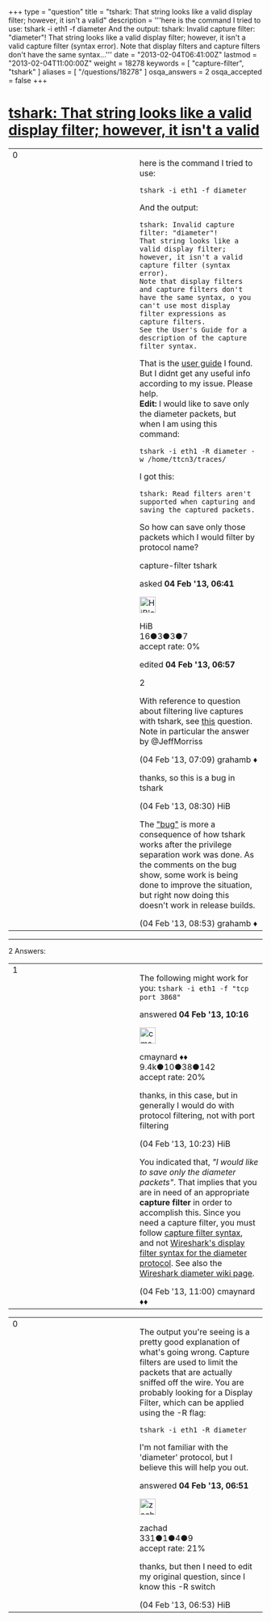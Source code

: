 +++
type = "question"
title = "tshark: That string looks like a valid display filter; however, it isn&#x27;t a valid"
description = '''here is the command I tried to use: tshark -i eth1 -f diameter  And the output: tshark: Invalid capture filter: &quot;diameter&quot;! That string looks like a valid display filter; however, it isn&#x27;t a valid capture filter (syntax error). Note that display filters and capture filters don&#x27;t have the same syntax...'''
date = "2013-02-04T06:41:00Z"
lastmod = "2013-02-04T11:00:00Z"
weight = 18278
keywords = [ "capture-filter", "tshark" ]
aliases = [ "/questions/18278" ]
osqa_answers = 2
osqa_accepted = false
+++

<div class="headNormal">

# [tshark: That string looks like a valid display filter; however, it isn't a valid](/questions/18278/tshark-that-string-looks-like-a-valid-display-filter-however-it-isnt-a-valid)

</div>

<div id="main-body">

<div id="askform">

<table id="question-table" style="width:100%;"><colgroup><col style="width: 50%" /><col style="width: 50%" /></colgroup><tbody><tr class="odd"><td style="width: 30px; vertical-align: top"><div class="vote-buttons"><span id="post-18278-upvote" class="ajax-command post-vote up" rel="nofollow" title="I like this post (click again to cancel)"> </span><div id="post-18278-score" class="post-score" title="current number of votes">0</div><span id="post-18278-downvote" class="ajax-command post-vote down" rel="nofollow" title="I dont like this post (click again to cancel)"> </span> <span id="favorite-mark" class="ajax-command favorite-mark" rel="nofollow" title="mark/unmark this question as favorite (click again to cancel)"> </span><div id="favorite-count" class="favorite-count"></div></div></td><td><div id="item-right"><div class="question-body"><p>here is the command I tried to use:</p><pre><code>tshark -i eth1 -f diameter</code></pre><p>And the output:</p><pre><code>tshark: Invalid capture filter: &quot;diameter&quot;!
That string looks like a valid display filter; however, it isn&#39;t a valid capture filter (syntax error).
Note that display filters and capture filters don&#39;t have the same syntax, o you can&#39;t use most display filter expressions as capture filters.
See the User&#39;s Guide for a description of the capture filter syntax.</code></pre><p>That is the <a href="http://wiki.wireshark.org/CaptureFilters">user guide</a> I found. But I didnt get any useful info according to my issue. Please help.<br />
<strong>Edit:</strong> I would like to save only the diameter packets, but when I am using this command:</p><pre><code>tshark -i eth1 -R diameter -w /home/ttcn3/traces/</code></pre><p>I got this:</p><pre><code>tshark: Read filters aren&#39;t supported when capturing and saving the captured packets.</code></pre><p>So how can save only those packets which I would filter by protocol name?</p></div><div id="question-tags" class="tags-container tags"><span class="post-tag tag-link-capture-filter" rel="tag" title="see questions tagged &#39;capture-filter&#39;">capture-filter</span> <span class="post-tag tag-link-tshark" rel="tag" title="see questions tagged &#39;tshark&#39;">tshark</span></div><div id="question-controls" class="post-controls"></div><div class="post-update-info-container"><div class="post-update-info post-update-info-user"><p>asked <strong>04 Feb '13, 06:41</strong></p><img src="https://secure.gravatar.com/avatar/0c7332e9fdd92b1e99d905c07ab4bdc2?s=32&amp;d=identicon&amp;r=g" class="gravatar" width="32" height="32" alt="HiB&#39;s gravatar image" /><p><span>HiB</span><br />
<span class="score" title="16 reputation points">16</span><span title="3 badges"><span class="badge1">●</span><span class="badgecount">3</span></span><span title="3 badges"><span class="silver">●</span><span class="badgecount">3</span></span><span title="7 badges"><span class="bronze">●</span><span class="badgecount">7</span></span><br />
<span class="accept_rate" title="Rate of the user&#39;s accepted answers">accept rate:</span> <span title="HiB has no accepted answers">0%</span> </br></p></div><div class="post-update-info post-update-info-edited"><p><span> edited <strong>04 Feb '13, 06:57</strong> </span></p></div></div><div id="comments-container-18278" class="comments-container"><span id="18282"></span><div id="comment-18282" class="comment"><div id="post-18282-score" class="comment-score">2</div><div class="comment-text"><p>With reference to question about filtering live captures with tshark, see <a href="http://ask.wireshark.org/questions/18130/tcpdump-r-not-filtering-live-captures">this</a> question. Note in particular the answer by <span>@JeffMorriss</span></p></div><div id="comment-18282-info" class="comment-info"><span class="comment-age">(04 Feb '13, 07:09)</span> <span class="comment-user userinfo">grahamb ♦</span></div></div><span id="18284"></span><div id="comment-18284" class="comment"><div id="post-18284-score" class="comment-score"></div><div class="comment-text"><p>thanks, so this is a bug in tshark</p></div><div id="comment-18284-info" class="comment-info"><span class="comment-age">(04 Feb '13, 08:30)</span> <span class="comment-user userinfo">HiB</span></div></div><span id="18285"></span><div id="comment-18285" class="comment"><div id="post-18285-score" class="comment-score"></div><div class="comment-text"><p>The <a href="https://bugs.wireshark.org/bugzilla/show_bug.cgi?id=2234">"bug"</a> is more a consequence of how tshark works after the privilege separation work was done. As the comments on the bug show, some work is being done to improve the situation, but right now doing this doesn't work in release builds.</p></div><div id="comment-18285-info" class="comment-info"><span class="comment-age">(04 Feb '13, 08:53)</span> <span class="comment-user userinfo">grahamb ♦</span></div></div></div><div id="comment-tools-18278" class="comment-tools"></div><div class="clear"></div><div id="comment-18278-form-container" class="comment-form-container"></div><div class="clear"></div></div></td></tr></tbody></table>

------------------------------------------------------------------------

<div class="tabBar">

<span id="sort-top"></span>

<div class="headQuestions">

2 Answers:

</div>

</div>

<span id="18288"></span>

<div id="answer-container-18288" class="answer">

<table style="width:100%;"><colgroup><col style="width: 50%" /><col style="width: 50%" /></colgroup><tbody><tr class="odd"><td style="width: 30px; vertical-align: top"><div class="vote-buttons"><span id="post-18288-upvote" class="ajax-command post-vote up" rel="nofollow" title="I like this post (click again to cancel)"> </span><div id="post-18288-score" class="post-score" title="current number of votes">1</div><span id="post-18288-downvote" class="ajax-command post-vote down" rel="nofollow" title="I dont like this post (click again to cancel)"> </span></div></td><td><div class="item-right"><div class="answer-body"><p>The following might work for you: <code>tshark -i eth1 -f "tcp port 3868"</code></p></div><div class="answer-controls post-controls"></div><div class="post-update-info-container"><div class="post-update-info post-update-info-user"><p>answered <strong>04 Feb '13, 10:16</strong></p><img src="https://secure.gravatar.com/avatar/55158e2322c4e365a5e0a4a0ac3fbcef?s=32&amp;d=identicon&amp;r=g" class="gravatar" width="32" height="32" alt="cmaynard&#39;s gravatar image" /><p><span>cmaynard ♦♦</span><br />
<span class="score" title="9361 reputation points"><span>9.4k</span></span><span title="10 badges"><span class="badge1">●</span><span class="badgecount">10</span></span><span title="38 badges"><span class="silver">●</span><span class="badgecount">38</span></span><span title="142 badges"><span class="bronze">●</span><span class="badgecount">142</span></span><br />
<span class="accept_rate" title="Rate of the user&#39;s accepted answers">accept rate:</span> <span title="cmaynard has 108 accepted answers">20%</span></p></div></div><div id="comments-container-18288" class="comments-container"><span id="18289"></span><div id="comment-18289" class="comment"><div id="post-18289-score" class="comment-score"></div><div class="comment-text"><p>thanks, in this case, but in generally I would do with protocol filtering, not with port filtering</p></div><div id="comment-18289-info" class="comment-info"><span class="comment-age">(04 Feb '13, 10:23)</span> <span class="comment-user userinfo">HiB</span></div></div><span id="18291"></span><div id="comment-18291" class="comment"><div id="post-18291-score" class="comment-score"></div><div class="comment-text"><p>You indicated that, <em>"I would like to save only the diameter packets"</em>. That implies that you are in need of an appropriate <strong>capture filter</strong> in order to accomplish this. Since you need a capture filter, you must follow <a href="http://www.manpagez.com/man/7/pcap-filter/">capture filter syntax</a>, and not <a href="http://www.wireshark.org/docs/dfref/d/diameter.html">Wireshark's display filter syntax for the diameter protocol</a>. See also the <a href="http://wiki.wireshark.org/DIAMETER">Wireshark diameter wiki page</a>.</p></div><div id="comment-18291-info" class="comment-info"><span class="comment-age">(04 Feb '13, 11:00)</span> <span class="comment-user userinfo">cmaynard ♦♦</span></div></div></div><div id="comment-tools-18288" class="comment-tools"></div><div class="clear"></div><div id="comment-18288-form-container" class="comment-form-container"></div><div class="clear"></div></div></td></tr></tbody></table>

</div>

<span id="18280"></span>

<div id="answer-container-18280" class="answer">

<table style="width:100%;"><colgroup><col style="width: 50%" /><col style="width: 50%" /></colgroup><tbody><tr class="odd"><td style="width: 30px; vertical-align: top"><div class="vote-buttons"><span id="post-18280-upvote" class="ajax-command post-vote up" rel="nofollow" title="I like this post (click again to cancel)"> </span><div id="post-18280-score" class="post-score" title="current number of votes">0</div><span id="post-18280-downvote" class="ajax-command post-vote down" rel="nofollow" title="I dont like this post (click again to cancel)"> </span></div></td><td><div class="item-right"><div class="answer-body"><p>The output you're seeing is a pretty good explanation of what's going wrong. Capture filters are used to limit the packets that are actually sniffed off the wire. You are probably looking for a Display Filter, which can be applied using the -R flag:</p><pre><code>tshark -i eth1 -R diameter</code></pre><p>I'm not familiar with the 'diameter' protocol, but I believe this will help you out.</p></div><div class="answer-controls post-controls"></div><div class="post-update-info-container"><div class="post-update-info post-update-info-user"><p>answered <strong>04 Feb '13, 06:51</strong></p><img src="https://secure.gravatar.com/avatar/365cfc3c62b61b2ed219b5d146e8ad3d?s=32&amp;d=identicon&amp;r=g" class="gravatar" width="32" height="32" alt="zachad&#39;s gravatar image" /><p><span>zachad</span><br />
<span class="score" title="331 reputation points">331</span><span title="1 badges"><span class="badge1">●</span><span class="badgecount">1</span></span><span title="4 badges"><span class="silver">●</span><span class="badgecount">4</span></span><span title="9 badges"><span class="bronze">●</span><span class="badgecount">9</span></span><br />
<span class="accept_rate" title="Rate of the user&#39;s accepted answers">accept rate:</span> <span title="zachad has 3 accepted answers">21%</span></p></div></div><div id="comments-container-18280" class="comments-container"><span id="18281"></span><div id="comment-18281" class="comment"><div id="post-18281-score" class="comment-score"></div><div class="comment-text"><p>thanks, but then I need to edit my original question, since I know this -R switch</p></div><div id="comment-18281-info" class="comment-info"><span class="comment-age">(04 Feb '13, 06:53)</span> <span class="comment-user userinfo">HiB</span></div></div></div><div id="comment-tools-18280" class="comment-tools"></div><div class="clear"></div><div id="comment-18280-form-container" class="comment-form-container"></div><div class="clear"></div></div></td></tr></tbody></table>

</div>

<div class="paginator-container-left">

</div>

</div>

</div>

